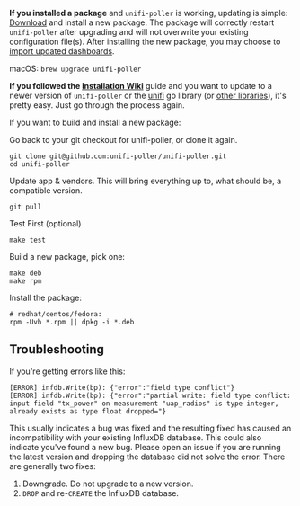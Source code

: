 **If you installed a package** and `unifi-poller` is working, updating is simple:
[Download](https://github.com/unifi-poller/unifi-poller/releases) and install a new package.
The package will correctly restart `unifi-poller` after upgrading and will not overwrite
your existing configuration file(s). After installing the new package, you may choose to
[import updated dashboards](Grafana#Grafana-Dashboards).

macOS: `brew upgrade unifi-poller`

**If you followed the [Installation Wiki](Installation)** guide and you want to
update to a newer version of `unifi-poller` or the [unifi](https://github.com/unifi-poller/unifi)
go library (or [other libraries](https://github.com/unifi-poller/unifi-poller/blob/master/go.mod)),
it's pretty easy. Just go through the process again.

If you want to build and install a new package:

Go back to your git checkout for unifi-poller, or clone it again.

```shell
git clone git@github.com:unifi-poller/unifi-poller.git
cd unifi-poller
```

Update app & vendors. This will bring everything up to, what should be, a compatible version.

```shell
git pull
```

Test First (optional)

```shell
make test
```

Build a new package, pick one:

```shell
make deb
make rpm
```

Install the package:

```shell
# redhat/centos/fedora:
rpm -Uvh *.rpm || dpkg -i *.deb
```

## Troubleshooting

If you're getting errors like this:

```shell
[ERROR] infdb.Write(bp): {"error":"field type conflict"}
[ERROR] infdb.Write(bp): {"error":"partial write: field type conflict: input field "tx_power" on measurement "uap_radios" is type integer, already exists as type float dropped="}
```

This usually indicates a bug was fixed and the resulting fixed has caused an
incompatibility with your existing InfluxDB database. This could also indicate
you've found a new bug. Please open an issue if you are running the latest
version and dropping the database did not solve the error. There are generally two fixes:

1.  Downgrade. Do not upgrade to a new version.
1.  `DROP` and re-`CREATE` the InfluxDB database.
